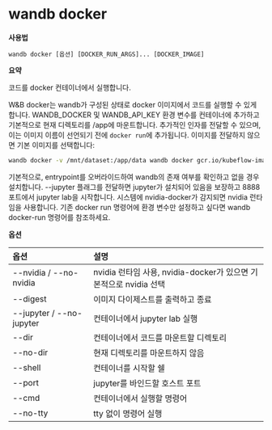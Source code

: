 
# wandb docker

**사용법**

`wandb docker [옵션] [DOCKER_RUN_ARGS]... [DOCKER_IMAGE]`

**요약**

코드를 docker 컨테이너에서 실행합니다.

W&B docker는 wandb가 구성된 상태로 docker 이미지에서 코드를 실행할 수 있게 합니다. WANDB_DOCKER 및 WANDB_API_KEY 환경 변수를 컨테이너에 추가하고 기본적으로 현재 디렉토리를 /app에 마운트합니다. 추가적인 인자를 전달할 수 있으며, 이는 이미지 이름이 선언되기 전에 `docker run`에 추가됩니다. 이미지를 전달하지 않으면 기본 이미지를 선택합니다:

```sh
wandb docker -v /mnt/dataset:/app/data wandb docker gcr.io/kubeflow-images-public/tensorflow-1.12.0-notebook-cpu:v0.4.0 --jupyter wandb docker wandb/deepo:keras-gpu --no-tty --cmd "python train.py --epochs=5"
```

기본적으로, entrypoint를 오버라이드하여 wandb의 존재 여부를 확인하고 없을 경우 설치합니다. --jupyter 플래그를 전달하면 jupyter가 설치되어 있음을 보장하고 8888 포트에서 jupyter lab을 시작합니다. 시스템에 nvidia-docker가 감지되면 nvidia 런타임을 사용합니다. 기존 docker run 명령어에 환경 변수만 설정하고 싶다면 wandb docker-run 명령어를 참조하세요.

**옵션**

| **옵션** | **설명** |
| :--- | :--- |
| --nvidia / --no-nvidia | nvidia 런타임 사용, nvidia-docker가 있으면 기본적으로 nvidia 선택 |
| --digest | 이미지 다이제스트를 출력하고 종료 |
| --jupyter / --no-jupyter | 컨테이너에서 jupyter lab 실행 |
| --dir | 컨테이너에서 코드를 마운트할 디렉토리 |
| --no-dir | 현재 디렉토리를 마운트하지 않음 |
| --shell | 컨테이너를 시작할 쉘 |
| --port | jupyter를 바인드할 호스트 포트 |
| --cmd | 컨테이너에서 실행할 명령어 |
| --no-tty | tty 없이 명령어 실행 |